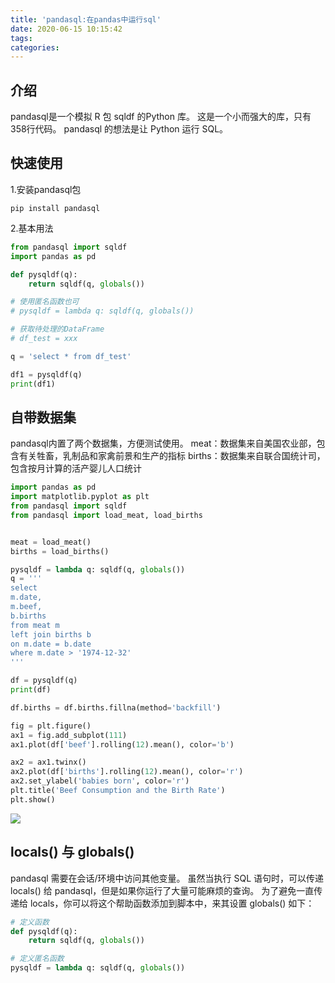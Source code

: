 ```yaml
---
title: 'pandasql:在pandas中运行sql'
date: 2020-06-15 10:15:42
tags:
categories:
---
```


## 介绍
pandasql是一个模拟 R 包 sqldf 的Python 库。
这是一个小而强大的库，只有358行代码。
pandasql 的想法是让 Python 运行 SQL。

## 快速使用
1.安装pandasql包
```shell
pip install pandasql
```

2.基本用法
```python
from pandasql import sqldf
import pandas as pd

def pysqldf(q):
    return sqldf(q, globals())

# 使用匿名函数也可
# pysqldf = lambda q: sqldf(q, globals())

# 获取待处理的DataFrame
# df_test = xxx

q = 'select * from df_test'

df1 = pysqldf(q)
print(df1)
```

## 自带数据集
pandasql内置了两个数据集，方便测试使用。
meat：数据集来自美国农业部，包含有关牲畜，乳制品和家禽前景和生产的指标
births：数据集来自联合国统计司，包含按月计算的活产婴儿人口统计

```python
import pandas as pd 
import matplotlib.pyplot as plt 
from pandasql import sqldf
from pandasql import load_meat, load_births


meat = load_meat()
births = load_births()

pysqldf = lambda q: sqldf(q, globals())
q = '''
select 
m.date,
m.beef,
b.births 
from meat m 
left join births b 
on m.date = b.date  
where m.date > '1974-12-32'
'''

df = pysqldf(q)
print(df)

df.births = df.births.fillna(method='backfill')

fig = plt.figure()
ax1 = fig.add_subplot(111)
ax1.plot(df['beef'].rolling(12).mean(), color='b')

ax2 = ax1.twinx()
ax2.plot(df['births'].rolling(12).mean(), color='r')
ax2.set_ylabel('babies born', color='r')
plt.title('Beef Consumption and the Birth Rate')
plt.show()
```
![](/plt1.jpg)

## locals() 与 globals()
pandasql 需要在会话/环境中访问其他变量。
虽然当执行 SQL 语句时，可以传递 locals() 给 pandasql，但是如果你运行了大量可能麻烦的查询。
为了避免一直传递给 locals，你可以将这个帮助函数添加到脚本中，来其设置 globals() 如下：

```python 
# 定义函数
def pysqldf(q):
    return sqldf(q, globals())

# 定义匿名函数
pysqldf = lambda q: sqldf(q, globals())
```